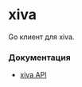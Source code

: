 # xiva

Go клиент для xiva.

### Документация

- [xiva API](https://console.push.yandex-team.ru/ "Xiva API")
